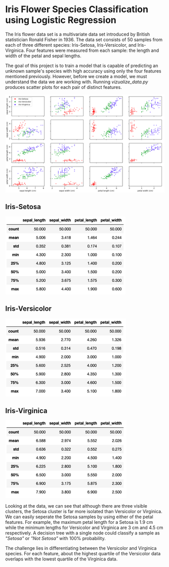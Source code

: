 # Iris Flower Species Classification using Logistic Regression

The Iris flower data set is a multivariate data set introduced by British statistician Ronald Fisher in 1936. The data set consists of 50 samples from each of three different species: Iris-Setosa, Iris-Versicolor, and Iris-Virginica. Four features were measured from each sample: the length and width of the petal and sepal lengths.

The goal of this project is to train a model that is capable of predicting an unknown sample's species with high accuracy using only the four features mentioned previously. However, before we create a model, we must understand the data we are working with. Running *vizualize_data.py* produces scatter plots for each pair of distinct features.

![Feature Scatter Plots](/images/iris_plot.png)

## Iris-Setosa
![Setosa Summary Data](/images/setosa_data.png)

## Iris-Versicolor
![Versicolor Summary Data](/images/versicolor_data.png)

## Iris-Virginica
![Virginica Summary Data](/images/virginica_data.png)

Looking at the data, we can see that although there are three visible clusters, the Setosa cluster is far more isolated than Versicolor or Virginica. We can easily seperate the Setosa samples by using either of the petal features. For example, the maximum petal length for a Setosa is 1.9 cm while the minimum lengths for Versicolor and Virginica are 3 cm and 4.5 cm respectively. A decision tree with a single node could classify a sample as *"Setosa"* or *"Not Setosa"* with 100% probability.

The challenge lies in differentiating between the Versicolor and Virginica species. For each feature, about the highest quartile of the Versicolor data overlaps with the lowest quartile of the Virginica data.
